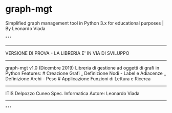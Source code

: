 # graph-mgt

Simplified graph management tool in Python 3.x for educational purposes | By Leonardo Viada

"""

---

VERSIONE DI PROVA - LA LIBRERIA E' IN VIA DI SVILUPPO

---

graph-mgt
v1.0 (Dicembre 2019)
Libreria di gestione ad oggetti di grafi in Python
Features: # Creazione Grafi
_ Definizione Nodi - Label e Adiacenze
_ Definizione Archi - Peso # Applicazione Funzioni di Lettura e Ricerca

---

ITIS Delpozzo Cuneo
Spec. Informatica
Autore: Leonardo Viada

---

"""
